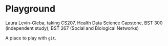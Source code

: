 # Playground
Laura Levin-Gleba, taking CS207, Health Data Science Capstone, BST 300 (independent study), BST 267 (Social and Biological Networks)

A place to play with `git`.
